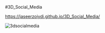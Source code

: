#3D_Social_Media

https://jaseerzoiydi.github.io/3D_Social_Media/

![3dsocialmedia](https://user-images.githubusercontent.com/99995087/186642605-80543343-1d85-44f8-bb04-a25944407ebb.png)
